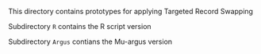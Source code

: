This directory contains prototypes for applying Targeted Record Swapping

Subdirectory `R` contains the R script version

Subdirectory `Argus` contians the Mu-argus version
